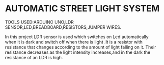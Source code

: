 # AUTOMATIC STREET LIGHT SYSTEM
TOOLS USED:ARDUINO UNO,LDR SENSOR,LED,BREADBOARD,RESISTORS,JUMPER WIRES.


In this project LDR sensor is used which switches on Led automatically when it is dark and switch off when there is light .It is a resistor with resistance that changes according to the amount of light falling on it.
Their resistance decreases as the light intensity increases,and in the dark the resistance of an LDR is high.

